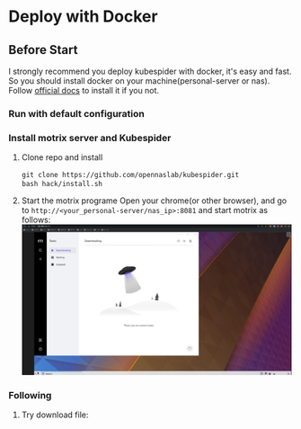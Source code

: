 # Deploy with Docker

## Before Start
I strongly recommend you deploy kubespider with docker, it's easy and fast.
So you should install docker on your machine(personal-server or nas). Follow [official docs](https://docs.docker.com/engine/install/ubuntu/) to install it if you not.

### Run with default configuration
### Install motrix server and Kubespider
1. Clone repo and install
    ```
    git clone https://github.com/opennaslab/kubespider.git
    bash hack/install.sh
    ```
2. Start the motrix programe 
   Open your chrome(or other browser), and go to `http://<your_personal-server/nas_ip>:8081` and start motrix as follows:
    ![img](../../images/motrix-server-start.jpg)

### Following
1. Try download file: